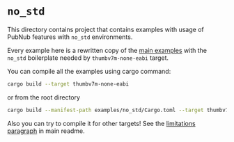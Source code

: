 # `no_std`

This directory contains project that contains examples with usage of PubNub features with `no_std` environments.

Every example here is a rewritten copy of the [main examples](../) with the `no_std` boilerplate needed by 
`thumbv7m-none-eabi` target.

You can compile all the examples using cargo command:

```sh
cargo build --target thumbv7m-none-eabi
```

or from the root directory

```sh
cargo build --manifest-path examples/no_std/Cargo.toml --target thumbv7m-none-eabi
```

Also you can try to compile it for other targets!
See the [limitations paragraph](../../README.md#limitations) in main readme.

